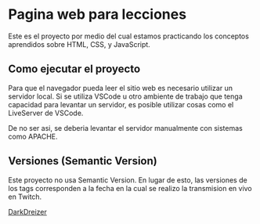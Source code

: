 # Pagina web para lecciones

Este es el proyecto por medio del cual estamos practicando los conceptos aprendidos sobre HTML, CSS, y JavaScript.

## Como ejecutar el proyecto

Para que el navegador pueda leer el sitio web es necesario utilizar un servidor local.
Si se utiliza VSCode u otro ambiente de trabajo que tenga capacidad para levantar un servidor, es posible utilizar cosas como el LiveServer de VSCode.

De no ser asi, se deberia levantar el servidor manualmente con sistemas como APACHE.

## Versiones (Semantic Version)

Este proyecto no usa Semantic Version. En lugar de esto, las versiones de los tags corresponden a la fecha en la cual se realizo la transmision en vivo en Twitch.

[DarkDreizer](www.twitch.com/darkdreizer)
